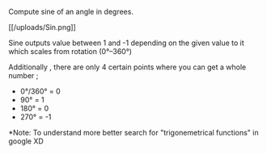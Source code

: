 Compute sine of an angle in degrees.

[[/uploads/Sin.png]]

Sine outputs value between 1 and -1 depending on the given value to it which scales from rotation (0°–360°)

Additionally , there are only 4 certain points where you can get a whole number ;
- 0°/360° = 0
- 90° = 1
- 180° = 0
- 270° = -1

*Note: To understand more better search for "trigonemetrical functions" in google XD